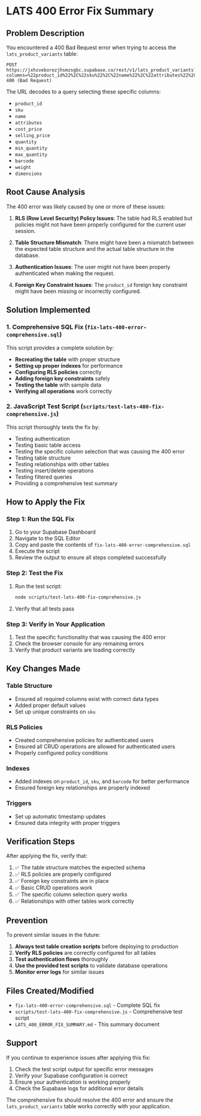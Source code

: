 # LATS 400 Error Fix Summary

## Problem Description

You encountered a 400 Bad Request error when trying to access the `lats_product_variants` table:

```
POST https://jxhzveborezjhsmzsgbc.supabase.co/rest/v1/lats_product_variants?columns=%22product_id%22%2C%22sku%22%2C%22name%22%2C%22attributes%22%2C%22cost_price%22%2C%22selling_price%22%2C%22quantity%22%2C%22min_quantity%22%2C%22max_quantity%22%2C%22barcode%22%2C%22weight%22%2C%22dimensions%22 400 (Bad Request)
```

The URL decodes to a query selecting these specific columns:
- `product_id`
- `sku`
- `name`
- `attributes`
- `cost_price`
- `selling_price`
- `quantity`
- `min_quantity`
- `max_quantity`
- `barcode`
- `weight`
- `dimensions`

## Root Cause Analysis

The 400 error was likely caused by one or more of these issues:

1. **RLS (Row Level Security) Policy Issues**: The table had RLS enabled but policies might not have been properly configured for the current user session.

2. **Table Structure Mismatch**: There might have been a mismatch between the expected table structure and the actual table structure in the database.

3. **Authentication Issues**: The user might not have been properly authenticated when making the request.

4. **Foreign Key Constraint Issues**: The `product_id` foreign key constraint might have been missing or incorrectly configured.

## Solution Implemented

### 1. Comprehensive SQL Fix (`fix-lats-400-error-comprehensive.sql`)

This script provides a complete solution by:

- **Recreating the table** with proper structure
- **Setting up proper indexes** for performance
- **Configuring RLS policies** correctly
- **Adding foreign key constraints** safely
- **Testing the table** with sample data
- **Verifying all operations** work correctly

### 2. JavaScript Test Script (`scripts/test-lats-400-fix-comprehensive.js`)

This script thoroughly tests the fix by:

- Testing authentication
- Testing basic table access
- Testing the specific column selection that was causing the 400 error
- Testing table structure
- Testing relationships with other tables
- Testing insert/delete operations
- Testing filtered queries
- Providing a comprehensive test summary

## How to Apply the Fix

### Step 1: Run the SQL Fix

1. Go to your Supabase Dashboard
2. Navigate to the SQL Editor
3. Copy and paste the contents of `fix-lats-400-error-comprehensive.sql`
4. Execute the script
5. Review the output to ensure all steps completed successfully

### Step 2: Test the Fix

1. Run the test script:
   ```bash
   node scripts/test-lats-400-fix-comprehensive.js
   ```

2. Verify that all tests pass

### Step 3: Verify in Your Application

1. Test the specific functionality that was causing the 400 error
2. Check the browser console for any remaining errors
3. Verify that product variants are loading correctly

## Key Changes Made

### Table Structure
- Ensured all required columns exist with correct data types
- Added proper default values
- Set up unique constraints on `sku`

### RLS Policies
- Created comprehensive policies for authenticated users
- Ensured all CRUD operations are allowed for authenticated users
- Properly configured policy conditions

### Indexes
- Added indexes on `product_id`, `sku`, and `barcode` for better performance
- Ensured foreign key relationships are properly indexed

### Triggers
- Set up automatic timestamp updates
- Ensured data integrity with proper triggers

## Verification Steps

After applying the fix, verify that:

1. ✅ The table structure matches the expected schema
2. ✅ RLS policies are properly configured
3. ✅ Foreign key constraints are in place
4. ✅ Basic CRUD operations work
5. ✅ The specific column selection query works
6. ✅ Relationships with other tables work correctly

## Prevention

To prevent similar issues in the future:

1. **Always test table creation scripts** before deploying to production
2. **Verify RLS policies** are correctly configured for all tables
3. **Test authentication flows** thoroughly
4. **Use the provided test scripts** to validate database operations
5. **Monitor error logs** for similar issues

## Files Created/Modified

- `fix-lats-400-error-comprehensive.sql` - Complete SQL fix
- `scripts/test-lats-400-fix-comprehensive.js` - Comprehensive test script
- `LATS_400_ERROR_FIX_SUMMARY.md` - This summary document

## Support

If you continue to experience issues after applying this fix:

1. Check the test script output for specific error messages
2. Verify your Supabase configuration is correct
3. Ensure your authentication is working properly
4. Check the Supabase logs for additional error details

The comprehensive fix should resolve the 400 error and ensure the `lats_product_variants` table works correctly with your application.

